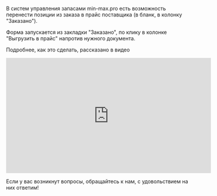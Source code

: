 В систем управления запасами min-max.pro есть возможность перенести позиции из заказа в прайс поставщика (в бланк, в колонку "Заказано").  

Форма запускается из закладки "Заказано", по клику в колонке "Выгрузить в прайс" напротив нужного документа.

  
Подробнее, как это сделать, рассказано в видео  

<iframe width="560" height="315" src="https://www.youtube.com/embed/b9klW6Ujtqg" title="YouTube video player" frameborder="0" allow="accelerometer; autoplay; clipboard-write; encrypted-media; gyroscope; picture-in-picture" allowfullscreen></iframe>


Если у вас возникнут вопросы, обращайтесь к нам, с удовольствием на них ответим!  

